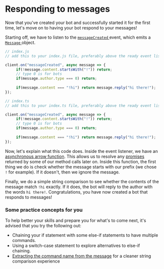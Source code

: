 # Responding to messages

Now that you've created your bot and successfully started it for the first time, let's move on to having your bot respond to your messages!

Starting off, we have to listen to the [`messageCreated` ](https://github.com/guildedjs/guilded.js/blob/1780c2c/packages/guilded.js/lib/structures/Client.ts#L158)event, which emits a [`Message` ](https://guilded.js.org/classes/guilded\_js.Message.html)object.&#x20;

```javascript
// index.js
// add this to your index.js file, preferably above the ready event listener

client.on("messageCreated", async message => {
     if(!message.content.startsWith("!")) return;
     // type 0 is for bots
     if(message.author.type === 0) return;
     
     if(message.content === "!hi") return message.reply("hi there!");
});
```

```typescript
// index.ts
// add this to your index.ts file, preferably above the ready event listener

client.on("messageCreated", async message => {
     if(!message.content.startsWith("!")) return;
     // type 0 is for bots
     if(message.author.type === 0) return;
     
     if(message.content === "!hi") return message.reply("hi there!");
});
```
Now, let's explain what this code does. Inside the event listener, we have an [asynchronous ](https://developer.mozilla.org/en-US/docs/Web/JavaScript/Reference/Statements/async\_function)[arrow function](https://developer.mozilla.org/en-US/docs/Web/JavaScript/Reference/Functions/Arrow\_functions). This allows us to resolve any [promises](https://developer.mozilla.org/en-US/docs/Web/JavaScript/Reference/Global\_Objects/Promise) returned by some of our method calls later on. Inside this function, the first thing we do is check whether the message starts with our prefix (we chose `!` for example). If it doesn't, then we ignore the message.&#x20;  

Finally, we do a simple string comparison to see whether the contents of the message match `!hi` exactly. If it does, the bot will reply to the author with the words `hi there!`. Congratulations, you have now created a bot that responds to messages!



### Some practice concepts for you

To help better your skills and prepare you for what's to come next, it's advised that you try the following out:

* Chaining your if statement with some else-if statements to have multiple commands.
* Using a switch-case statement to explore alternatives to else-if chaining.
* [Extracting the command name from the message](https://v12.discordjs.guide/command-handling/#command-handling) for a cleaner string comparison experience&#x20;
